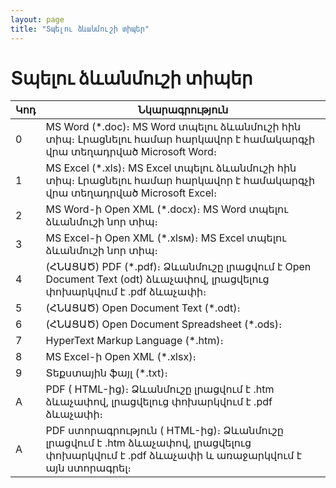 ```yaml
---
layout: page
title: "Տպելու ձևանմուշի տիպեր"
---
```


# Տպելու ձևանմուշի տիպեր

| Կոդ | Նկարագրություն |
|--|--|
| 0 | MS Word (*.doc)։ MS Word տպելու ձևանմուշի հին տիպ։ Լրացնելու համար հարկավոր է համակարգչի վրա տեղադրված Microsoft Word։ |
| 1 | MS Excel (*.xls)։ MS Excel տպելու ձևանմուշի հին տիպ։ Լրացնելու համար հարկավոր է համակարգչի վրա տեղադրված Microsoft Excel։ |
| 2 | MS Word-ի Open XML (*.docx)։ MS Word տպելու ձևանմուշի նոր տիպ։ |
| 3 | MS Excel-ի Open XML (*.xlsм)։ MS Excel տպելու ձևանմուշի նոր տիպ։ |
| 4 | (ՀՆԱՑԱԾ) PDF (*.pdf)։ Ձևանմուշը լրացվում է Open Document Text (odt) ձևաչափով, լրացվելուց փոխարկվում է .pdf ձևաչափի։ |
| 5 | (ՀՆԱՑԱԾ) Open Document Text (*.odt)։ |
| 6 | (ՀՆԱՑԱԾ) Open Document Spreadsheet (*.ods)։ |
| 7 | HyperText Markup Language (*.htm)։ |
| 8 | MS Excel-ի Open XML (*.xlsx)։ |
| 9 | Տեքստային ֆայլ (*.txt)։ |
| A | PDF ( HTML-ից)։ Ձևանմուշը լրացվում է .htm ձևաչափով, լրացվելուց փոխարկվում է .pdf ձևաչափի։ |
| A | PDF ստորագրություն ( HTML-ից)։ Ձևանմուշը լրացվում է .htm ձևաչափով, լրացվելուց փոխարկվում է .pdf ձևաչափի և առաջարկվում է այն ստորագրել։ |
